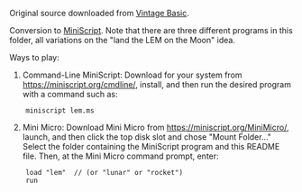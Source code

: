 Original source downloaded from [Vintage Basic](http://www.vintage-basic.net/games.html).

Conversion to [MiniScript](https://miniscript.org).  Note that there are three different programs in this folder, all variations on the "land the LEM on the Moon" idea.

Ways to play:

1. Command-Line MiniScript:
Download for your system from https://miniscript.org/cmdline/, install, and then run the desired program with a command such as:

```
	miniscript lem.ms
```
2. Mini Micro:
Download Mini Micro from https://miniscript.org/MiniMicro/, launch, and then click the top disk slot and chose "Mount Folder..."  Select the folder containing the MiniScript program and this README file.  Then, at the Mini Micro command prompt, enter:

```
	load "lem"	// (or "lunar" or "rocket")
	run
```
